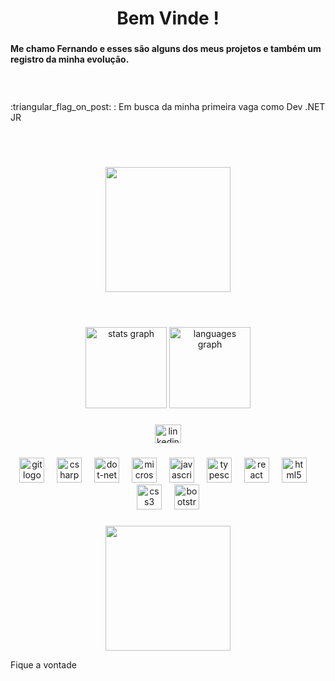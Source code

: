 <h1 align="center">Bem Vinde  !</h1>

###

<h4 align="left">Me chamo Fernando e esses são alguns dos meus projetos e também um registro da minha evolução.</h4>
<br>

###

<p align="left">:triangular_flag_on_post: : Em busca da minha primeira vaga como Dev .NET JR</p>
<br>
<br>

###

<div align="center">
  <img height="200" src="https://media0.giphy.com/media/v1.Y2lkPTc5MGI3NjExazZ3eWVvaXNlbHVqZnIxOTV2YzVwN2VzbHp2cHUwZXIzZ3h4a2FmaiZlcD12MV9pbnRlcm5hbF9naWZfYnlfaWQmY3Q9Zw/LMcB8XospGZO8UQq87/giphy.gif"  />
</div>

<br>
<br>

###

<div align="center">
  <img src="https://github-readme-stats.vercel.app/api?username=Fertilesoil&hide_title=false&hide_rank=false&show_icons=true&include_all_commits=true&count_private=true&disable_animations=false&theme=shades-of-purple&locale=pt-br&hide_border=true&order=1" height="130" alt="stats graph"  />
  <img src="https://github-readme-stats.vercel.app/api/top-langs?username=Fertilesoil&locale=pt-br&hide_title=false&layout=compact&card_width=320&langs_count=5&theme=shades-of-purple&hide_border=true&order=2" height="130" alt="languages graph"  />
</div>

###

<div align="center">
  <a href="https://www.linkedin.com/in/fernando-dias-costa-dotnet/" target="_blank">
    <img src="https://raw.githubusercontent.com/maurodesouza/profile-readme-generator/master/src/assets/icons/social/linkedin/default.svg" width="42" height="30" alt="linkedin logo"  />
  </a>
</div>

###

<div align="center">
  <img src="https://cdn.simpleicons.org/git/F05032" height="40" alt="git logo"  />
  <img width="12" />
  <img src="https://skillicons.dev/icons?i=cs" height="40" alt="csharp logo"  />
  <img width="12" />
  <img src="https://cdn.simpleicons.org/dotnet/512BD4" height="40" alt="dot-net logo"  />
  <img width="12" />
  <img src="https://cdn.simpleicons.org/microsoftsqlserver/CC2927" height="40" alt="microsoftsqlserver logo"  />
  <img width="12" />
  <img src="https://skillicons.dev/icons?i=js" height="40" alt="javascript logo"  />
  <img width="12" />
  <img src="https://skillicons.dev/icons?i=ts" height="40" alt="typescript logo"  />
  <img width="12" />
  <img src="https://skillicons.dev/icons?i=react" height="40" alt="react logo"  />
  <img width="12" />
  <img src="https://cdn.simpleicons.org/html5/E34F26" height="40" alt="html5 logo"  />
  <img width="12" />
  <img src="https://cdn.simpleicons.org/css3/1572B6" height="40" alt="css3 logo"  />
  <img width="12" />
  <img src="https://cdn.simpleicons.org/bootstrap/7952B3" height="40" alt="bootstrap logo"  />
</div>

###

<div align="center">
  <img height="200" src="https://images-cdn.newscred.com/Zz0zYTVmMjFjNDQ0OGIxMWViYmExMTE1NWU0ZjkwYzAwMg=="  />
</div>

<p>Fique a vontade</p>

###
<!--
**Fertilesoil/Fertilesoil** is a ✨ _special_ ✨ repository because its `README.md` (this file) appears on your GitHub profile.

Here are some ideas to get you started:

- 🔭 I’m currently working on ...
- 🌱 I’m currently learning ...
- 👯 I’m looking to collaborate on ...
- 🤔 I’m looking for help with ...
- 💬 Ask me about ...
- 📫 How to reach me: ...
- 😄 Pronouns: ...
- ⚡ Fun fact: ...
-->
